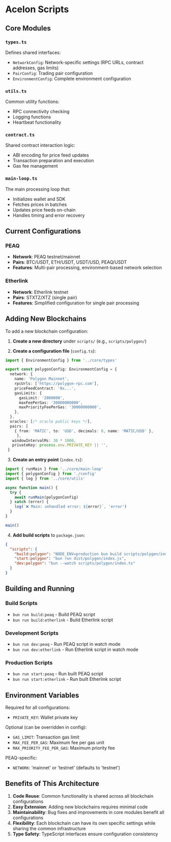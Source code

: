 # Acelon Scripts

## Core Modules

### `types.ts`
Defines shared interfaces:
- `NetworkConfig`: Network-specific settings (RPC URLs, contract addresses, gas limits)
- `PairConfig`: Trading pair configuration
- `EnvironmentConfig`: Complete environment configuration

### `utils.ts`
Common utility functions:
- RPC connectivity checking
- Logging functions
- Heartbeat functionality

### `contract.ts`
Shared contract interaction logic:
- ABI encoding for price feed updates
- Transaction preparation and execution
- Gas fee management

### `main-loop.ts`
The main processing loop that:
- Initializes wallet and SDK
- Fetches prices in batches
- Updates price feeds on-chain
- Handles timing and error recovery

## Current Configurations

### PEAQ
- **Network**: PEAQ testnet/mainnet
- **Pairs**: BTC/USDT, ETH/USDT, USDT/USD, PEAQ/USDT
- **Features**: Multi-pair processing, environment-based network selection

### Etherlink
- **Network**: Etherlink testnet
- **Pairs**: STXTZ/XTZ (single pair)
- **Features**: Simplified configuration for single pair processing

## Adding New Blockchains

To add a new blockchain configuration:

1. **Create a new directory** under `scripts/` (e.g., `scripts/polygon/`)

2. **Create a configuration file** (`config.ts`):
```typescript
import { EnvironmentConfig } from '../core/types'

export const polygonConfig: EnvironmentConfig = {
  network: {
    name: 'Polygon Mainnet',
    rpcUrls: ['https://polygon-rpc.com'],
    priceFeedContract: '0x...',
    gasLimits: {
      gasLimit: '2000000',
      maxFeePerGas: '30000000000',
      maxPriorityFeePerGas: '30000000000',
    },
  },
  oracles: [/* oracle public keys */],
  pairs: [
    { from: 'MATIC', to: 'USD', decimals: 8, name: 'MATIC/USD' },
     ],
   windowIntervalMs: 30 * 1000,
   privateKey: process.env.PRIVATE_KEY || '',
 }
```

3. **Create an entry point** (`index.ts`):
```typescript
import { runMain } from '../core/main-loop'
import { polygonConfig } from './config'
import { log } from '../core/utils'

async function main() {
  try {
    await runMain(polygonConfig)
  } catch (error) {
    log(`❌ Main: unhandled error: ${error}`, 'error')
  }
}

main()
```

4. **Add build scripts** to `package.json`:
```json
{
  "scripts": {
    "build:polygon": "NODE_ENV=production bun build scripts/polygon/index.ts --outdir dist/polygon --target node --minify --format cjs",
    "start:polygon": "bun run dist/polygon/index.js",
    "dev:polygon": "bun --watch scripts/polygon/index.ts"
  }
}
```

## Building and Running

### Build Scripts
- `bun run build:peaq` - Build PEAQ script
- `bun run build:etherlink` - Build Etherlink script

### Development Scripts
- `bun run dev:peaq` - Run PEAQ script in watch mode
- `bun run dev:etherlink` - Run Etherlink script in watch mode

### Production Scripts
- `bun run start:peaq` - Run built PEAQ script
- `bun run start:etherlink` - Run built Etherlink script

## Environment Variables

Required for all configurations:
- `PRIVATE_KEY`: Wallet private key

Optional (can be overridden in config):
- `GAS_LIMIT`: Transaction gas limit
- `MAX_FEE_PER_GAS`: Maximum fee per gas unit
- `MAX_PRIORITY_FEE_PER_GAS`: Maximum priority fee

PEAQ-specific:
- `NETWORK`: 'mainnet' or 'testnet' (defaults to 'testnet')

## Benefits of This Architecture

1. **Code Reuse**: Common functionality is shared across all blockchain configurations
2. **Easy Extension**: Adding new blockchains requires minimal code
3. **Maintainability**: Bug fixes and improvements in core modules benefit all configurations
4. **Flexibility**: Each blockchain can have its own specific settings while sharing the common infrastructure
5. **Type Safety**: TypeScript interfaces ensure configuration consistency